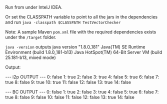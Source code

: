 Run from under IntelJ IDEA.

Or set the CLASSPATH variable to point to all the jars in the dependencies and run
`java -classpath $CLASSPATH TestVectorChecker`

Note: A sample Maven `pom.xml` file with the required dependencies exists under the `/target` folder. 

`java -version` outputs
java version "1.8.0_181"
Java(TM) SE Runtime Environment (build 1.8.0_181-b13)
Java HotSpot(TM) 64-Bit Server VM (build 25.181-b13, mixed mode)

Output:

--- i2p OUTPUT ---
0: false
1: true
2: false
3: true
4: false
5: true
6: false
7: true
8: false
9: true
10: true
11: false
12: false
13: true
14: false

--- BC OUTPUT ---
0: false
1: true
2: false
3: true
4: false
5: true
6: false
7: true
8: false
9: false
10: false
11: false
12: false
13: true
14: false